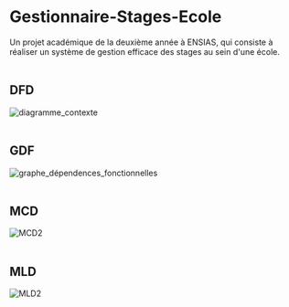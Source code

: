 # Gestionnaire-Stages-Ecole
Un projet académique de la deuxième année à ENSIAS, qui consiste à réaliser un système de gestion efficace des stages au sein d'une école.
<br><br>
## DFD
![diagramme_contexte](https://github.com/MYassineBoum/Gestionnaire-Stages-Ecole/assets/115194839/5de72002-3bcf-4b3b-b536-4061c552a50a)
<br><br>
## GDF
![graphe_dépendences_fonctionnelles](https://github.com/MYassineBoum/Gestionnaire-Stages-Ecole/assets/115194839/16d3eb63-b14a-4cb7-b582-cfb4584e44b5)
<br><br>
## MCD
![MCD2](https://github.com/MYassineBoum/Gestionnaire-Stages-Ecole/assets/115194839/e6d88ef1-919a-4732-9057-44cf7034073a)
<br><br>
## MLD
![MLD2](https://github.com/MYassineBoum/Gestionnaire-Stages-Ecole/assets/115194839/f48769db-15d2-4c3f-8895-5ea5b645edb5)


